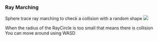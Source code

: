 ### Ray Marching
Sphere trace ray marching to check a collision with a random shape
![](RayMarching.gif)

When the radius of the RayCircle is too small that means there is collision  
You can move around using WASD  
